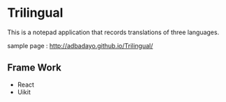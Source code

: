 # Trilingual

This is a notepad application that records translations of three languages.

sample page : 
http://adbadayo.github.io/Trilingual/

## Frame Work

* React
* Uikit

